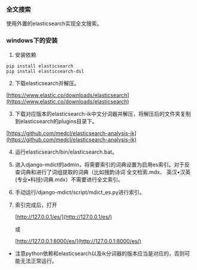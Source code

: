 ### 全文搜索

使用外置的elasticsearch实现全文搜索。

### windows下的安装

1. 安装依赖

```
pip install elasticsearch
pip install elasticsearch-dsl
```

2. 下载elasticsearch并解压。

[https://www.elastic.co/downloads/elasticsearch](https://www.elastic.co/downloads/elasticsearch)

3. 下载对应版本的elasticsearch-ik中文分词器并解压，将解压后的文件夹复制到elasticsearch的plugins目录下。

[https://github.com/medcl/elasticsearch-analysis-ik](https://github.com/medcl/elasticsearch-analysis-ik)

4. 运行elasticsearch/bin/elasticsearch.bat。

5. 进入django-mdict的admin，将需要索引的词典设置为启用es索引。对于反查词典和进行了词组提取的词典（比如搜韵诗词 全文检索.mdx、	英汉•汉英(专业•科技)词典.mdx）不需要进行全文索引。

6. 手动运行/django-mdict/script/mdict_es.py进行索引。

7. 索引完成后，打开
   
   [http://127.0.0.1/es/](http://127.0.0.1/es/)
   
   或

   [http://127.0.0.1:8000/es/](http://127.0.0.1:8000/es/)

* 注意python依赖和elasticsearch以及ik分词器的版本应当是对应的，否则可能无法正常运行。
